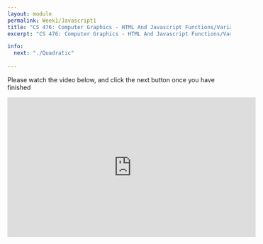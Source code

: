 ```yaml
---
layout: module
permalink: Week1/Javascript1
title: "CS 476: Computer Graphics - HTML And Javascript Functions/Variables"
excerpt: "CS 476: Computer Graphics - HTML And Javascript Functions/Variables"

info:
  next: "./Quadratic"
  
---
```


Please watch the video below, and click the next button once you have finished

<iframe width="560" height="315" src="https://www.youtube.com/embed/uLuSgtuURIY" frameborder="0" allow="accelerometer; autoplay; encrypted-media; gyroscope; picture-in-picture" allowfullscreen></iframe>